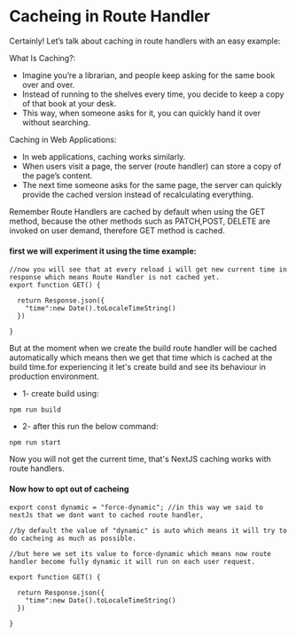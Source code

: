 
# Cacheing in Route Handler
Certainly! Let’s talk about caching in route handlers with an easy example:

What Is Caching?:
* Imagine you’re a librarian, and people keep asking for the same book over and over.
* Instead of running to the shelves every time, you decide to keep a copy of that book at your desk.
* This way, when someone asks for it, you can quickly hand it over without searching.

Caching in Web Applications:
* In web applications, caching works similarly.
* When users visit a page, the server (route handler) can store a copy of the page’s content.
* The next time someone asks for the same page, the server can quickly provide the cached version instead of recalculating everything.

Remember Route Handlers are cached by default when using the GET method, because the other methods such as PATCH,POST, DELETE are invoked on user demand, therefore GET method is cached. 

#### first we will experiment it using the time example:
```
//now you will see that at every reload i will get new current time in response which means Route Handler is not cached yet.
export function GET() {
    
  return Response.json({
    "time":new Date().toLocaleTimeString()   
  })

}
```
But at the moment when we create the build route handler will be cached automatically which means then we get that time which is cached at the build time.for experiencing it let's create build and see its behaviour in production environment.

* 1- create build using:
```
npm run build
```
* 2- after this run the below command:
```
npm run start
```
Now you will not get the current time, that's NextJS caching works with route handlers.

#### Now how to opt out of cacheing
```
export const dynamic = "force-dynamic"; //in this way we said to nextJs that we dont want to cached route handler,

//by default the value of "dynamic" is auto which means it will try to do cacheing as much as possible.

//but here we set its value to force-dynamic which means now route handler become fully dynamic it will run on each user request. 

export function GET() {
    
  return Response.json({
    "time":new Date().toLocaleTimeString()   
  })

}
```